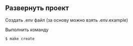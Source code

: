 ## Развернуть проект
Создать .env файл (за основу можно взять .env.example)

Выполнить команду

```
$ make create
```
